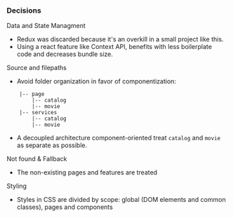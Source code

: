### Decisions

Data and State Managment
- Redux was discarded because it's an overkill in a small project like this.
- Using a react feature like Context API, benefits with less boilerplate code and decreases bundle size.

Source and filepaths
- Avoid folder organization in favor of componentization:
```
    |-- page
        |-- catalog
        |-- movie
    |-- services
        |-- catalog
        |-- movie
```

- A decoupled architecture component-oriented treat `catalog` and `movie` as separate as possible.


Not found & Fallback
- The non-existing pages and features are treated

Styling
- Styles in CSS are divided by scope: global (DOM elements and common classes), pages and components
